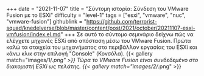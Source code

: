 +++
date = "2021-11-07"
title = "Σύντομη ιστορία: Σύνδεση του VMware Fusion με το ESXi"
difficulty = "level-1"
tags = ["esxi", "vmware", "nuc", "vmware-fusion"]
githublink = "https://github.com/terrorist-squad/knedelverse/blob/master/content/post/2021/october/20211107-esxi-vmfusion/index.el.md"
+++
Σε αυτό το σύντομο σεμινάριο δείχνω πώς να ελέγχετε μηχανές ESXi από απόσταση μέσω του VMware Fusion. Πρώτα καλώ τα στοιχεία του μηχανήματος στο περιβάλλον εργασίας του ESXi και κάνω κλικ στην επιλογή "Console" (Κονσόλα).
{{< gallery match="images/1/*.png" >}}
Τώρα το VMware Fusion είναι συνδεδεμένο στο διακομιστή ESXi ως πελάτης.
{{< gallery match="images/2/*.png" >}}

